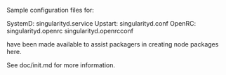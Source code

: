 Sample configuration files for:

SystemD: singularityd.service
Upstart: singularityd.conf
OpenRC:  singularityd.openrc
         singularityd.openrcconf

have been made available to assist packagers in creating node packages here.

See doc/init.md for more information.
